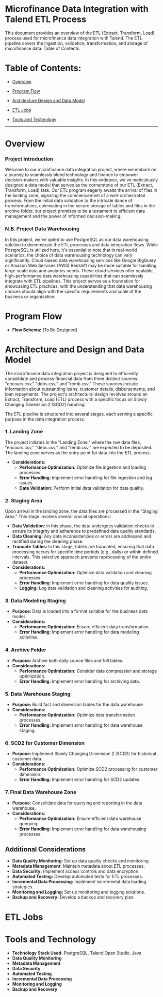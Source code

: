 # Microfinance Data Integration with Talend ETL Process

This document provides an overview of the ETL (Extract, Transform, Load) process used for microfinance data integration with Talend. The ETL pipeline covers the ingestion, validation, transformation, and storage of microfinance data.
Table of Contents:

# Table of Contents:

  - [Overview](#overview)


  - [Program Flow](#program-flow)
    
  - [Architecture Design and Data Model](#architecture-and-design-and-data-model)
    
  - [ETL Jobs](#etl-jobs)
    
  - [Tools and Technology](#tools-and-technology)

_______________________________________________________________________________________________________________________________
# Overview

### Project Introduction

Welcome to our microfinance data integration project, where we embark on a journey to seamlessly blend technology and finance to empower decision-makers with valuable insights. In this endeavor, we've meticulously designed a data model that serves as the cornerstone of our ETL (Extract, Transform, Load) task. Our ETL program eagerly awaits the arrival of files in the landing zone, signaling the commencement of a well-orchestrated process. From the initial data validation to the intricate dance of transformations, culminating in the secure storage of tables and files in the archive folder, our project promises to be a testament to efficient data management and the power of informed decision-making.

### N.B. Project Data Warehousing

In this project, we've opted to use PostgreSQL as our data warehousing solution to demonstrate the ETL processes and data integration flows. While PostgreSQL is utilized here, it's essential to note that in real-world scenarios, the choice of data warehousing technology can vary significantly. Cloud-based data warehousing services like Google BigQuery or Amazon Web Services (AWS) Redshift may be more suitable for handling large-scale data and analytics needs. These cloud services offer scalable, high-performance data warehousing capabilities that can seamlessly integrate with ETL pipelines. This project serves as a foundation for showcasing ETL practices, with the understanding that data warehousing choices should align with the specific requirements and scale of the business or organization.

# Program Flow
- **Flow Schema:** (To Be Designed)

# Architecture and Design and Data Model
The microfinance data integration project is designed to efficiently consolidate and process financial data from three distinct sources: "encours.csv," "debs.csv," and "remb.csv." These sources include information about outstanding loans, customer details, disbursements, and loan repayments. The project's architectural design revolves around an Extract, Transform, Load (ETL) process with a specific focus on Slowly Changing Dimension 2 (SCD2) handling.

The ETL pipeline is structured into several stages, each serving a specific purpose in the data integration process.

### 1. Landing Zone

The project initiates in the "Landing Zone," where the raw data files, "encours.csv," "debs.csv," and "remb.csv," are expected to be deposited. The landing zone serves as the entry point for data into the ETL process.
- **Considerations:**
  - **Performance Optimization:** Optimize file ingestion and loading processes.
  - **Error Handling:** Implement error handling for file ingestion and log issues.
  - **Data Validation:** Perform initial data validation for data quality.

### 2. Staging Area

Upon arrival in the landing zone, the data files are processed in the "Staging Area." This stage involves several crucial operations:

- **Data Validation:** In this phase, the data undergoes validation checks to ensure its integrity and adherence to predefined data quality standards.
- **Data Cleaning:** Any data inconsistencies or errors are addressed and rectified during the cleaning phase.
- **Truncate Tables:** In this stage, tables are truncated, ensuring that data processing occurs for specific time periods (e.g., daily) or within defined intervals. This selective approach prevents reprocessing of the entire dataset.
- **Considerations:**
  - **Performance Optimization:** Optimize data validation and cleaning processes.
  - **Error Handling:** Implement error handling for data quality issues.
  - **Logging:** Log data validation and cleaning activities for auditing.

### 3. Data Modeling Staging

- **Purpose:** Data is loaded into a format suitable for the business data model.
- **Considerations:**
  - **Performance Optimization:** Ensure efficient data transformation.
  - **Error Handling:** Implement error handling for data modeling activities.

### 4. Archive Folder

- **Purpose:** Archive both daily source files and full tables.
- **Considerations:**
  - **Performance Optimization:** Consider data compression and storage optimization.
  - **Error Handling:** Implement error handling for archiving data.

### 5. Data Warehouse Staging

- **Purpose:** Build fact and dimension tables for the data warehouse.
- **Considerations:**
  - **Performance Optimization:** Optimize data transformation processes.
  - **Error Handling:** Implement error handling for data warehouse staging.

### 6. SCD2 for Customer Dimension

- **Purpose:** Implement Slowly Changing Dimension 2 (SCD2) for historical customer data.
- **Considerations:**
  - **Performance Optimization:** Optimize SCD2 processing for customer dimension.
  - **Error Handling:** Implement error handling for SCD2 updates.

### 7. Final Data Warehouse Zone

- **Purpose:** Consolidate data for querying and reporting in the data warehouse.
- **Considerations:**
  - **Performance Optimization:** Ensure efficient data warehouse querying.
  - **Error Handling:** Implement error handling for data warehousing processes.


## Additional Considerations

- **Data Quality Monitoring:** Set up data quality checks and monitoring.
- **Metadata Management:** Maintain metadata about ETL processes.
- **Data Security:** Implement access controls and data encryption.
- **Automated Testing:** Develop automated tests for ETL processes.
- **Incremental Data Processing:** Implement incremental data loading strategies.
- **Monitoring and Logging:** Set up monitoring and logging solutions.
- **Backup and Recovery:** Develop a backup and recovery plan.

# ETL Jobs

# Tools and Technology
- **Technology Stack Used:** PostgreSQL, Talend Open Studio, Java
- **Data Quality Monitoring**
- **Metadata Management**
- **Data Security**
- **Automated Testing** 
- **Incremental Data Processing**
- **Monitoring and Logging** 
- **Backup and Recovery**
